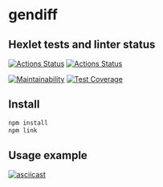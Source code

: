 # gendiff

## Hexlet tests and linter status

[![Actions Status](https://github.com/ilya-rodin/frontend-project-46/workflows/hexlet-check/badge.svg)](https://github.com/ilya-rodin/frontend-project-46/actions)
[![Actions Status](https://github.com/ilya-rodin/frontend-project-46/workflows/gendiff-check/badge.svg)](https://github.com/ilya-rodin/frontend-project-46/actions)

[![Maintainability](https://api.codeclimate.com/v1/badges/8946ce4d215fa8679c50/maintainability)](https://codeclimate.com/github/ilya-rodin/frontend-project-46/maintainability)
[![Test Coverage](https://api.codeclimate.com/v1/badges/8946ce4d215fa8679c50/test_coverage)](https://codeclimate.com/github/ilya-rodin/frontend-project-46/test_coverage)

## Install

```bash
npm install
npm link
```

## Usage example

[![asciicast](https://asciinema.org/a/jjOLGMTKgDTolXSKIv1URxOwK.svg)](https://asciinema.org/a/jjOLGMTKgDTolXSKIv1URxOwK)
